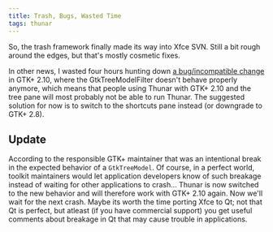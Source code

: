 ```yaml
---
title: Trash, Bugs, Wasted Time
tags: thunar
---
```


So, the trash framework finally made its way into Xfce SVN. Still a bit rough around the edges, but that's mostly cosmetic fixes.

In other news, I wasted four hours hunting down <a href="http://bugzilla.gnome.org/show_bug.cgi?id=348953">a bug/incompatible change</a> in GTK+ 2.10, where the GtkTreeModelFilter doesn't behave properly anymore, which means that people using Thunar with GTK+ 2.10 and the tree pane will most probably not be able to run Thunar. The suggested solution for now is to switch to the shortcuts pane instead (or downgrade to GTK+ 2.8).

## Update

According to the responsible GTK+ maintainer that was an intentional break in the expected behavior of a <code>GtkTreeModel</code>. Of course, in a perfect world, toolkit maintainers would let application developers know of such breakage instead of waiting for other applications to crash... Thunar is now switched to the new behavior and will therefore work with GTK+ 2.10 again. Now we'll wait for the next crash. Maybe its worth the time porting Xfce to Qt; not that Qt is perfect, but atleast (if you have commercial support) you get useful comments about breakage in Qt that may cause trouble in applications.
